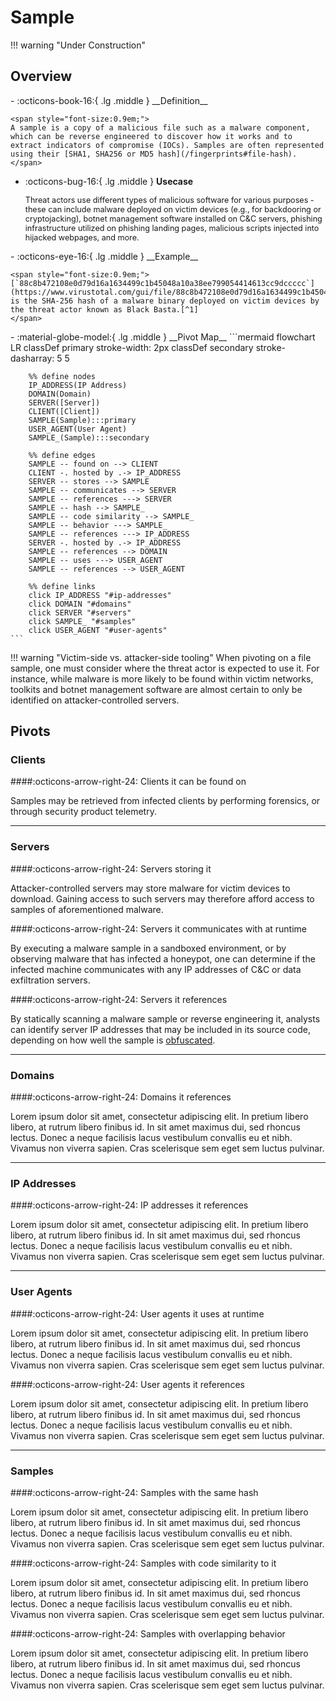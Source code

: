 # Sample

!!! warning "Under Construction"

## Overview

<div class="grid cards" markdown>
-   :octicons-book-16:{ .lg .middle } __Definition__

	<span style="font-size:0.9em;">
	A sample is a copy of a malicious file such as a malware component, which can be reverse engineered to discover how it works and to extract indicators of compromise (IOCs). Samples are often represented using their [SHA1, SHA256 or MD5 hash](/fingerprints#file-hash).
	</span>

-   :octicons-bug-16:{ .lg .middle } __Usecase__

	<span style="font-size:0.9em;">
    Threat actors use different types of malicious software for various purposes - these can include malware deployed on victim devices (e.g., for backdooring or cryptojacking), botnet management software installed on C&C servers, phishing infrastructure utilized on phishing landing pages, malicious scripts injected into hijacked webpages, and more.
	</span>
</div>

<div class="grid cards" markdown>
-   :octicons-eye-16:{ .lg .middle } __Example__

	<span style="font-size:0.9em;">
    [`88c8b472108e0d79d16a1634499c1b45048a10a38ee799054414613cc9dccccc`](https://www.virustotal.com/gui/file/88c8b472108e0d79d16a1634499c1b45048a10a38ee799054414613cc9dccccc) is the SHA-256 hash of a malware binary deployed on victim devices by the threat actor known as Black Basta.[^1]
	</span>
</div>

<div class="grid cards" markdown>
-   :material-globe-model:{ .lg .middle } __Pivot Map__
	```mermaid
	flowchart LR
		classDef primary stroke-width: 2px
		classDef secondary stroke-dasharray: 5 5
		
		%% define nodes
		IP_ADDRESS(IP Address)
		DOMAIN(Domain)
		SERVER([Server])
		CLIENT([Client])
		SAMPLE(Sample):::primary
		USER_AGENT(User Agent)
		SAMPLE_(Sample):::secondary
		
		%% define edges
		SAMPLE -- found on --> CLIENT
		CLIENT -. hosted by .-> IP_ADDRESS
		SERVER -- stores --> SAMPLE
		SAMPLE -- communicates --> SERVER
		SAMPLE -- references ---> SERVER
		SAMPLE -- hash --> SAMPLE_
		SAMPLE -- code similarity --> SAMPLE_
		SAMPLE -- behavior ---> SAMPLE_
		SAMPLE -- references ---> IP_ADDRESS
		SERVER -. hosted by .-> IP_ADDRESS
		SAMPLE -- references --> DOMAIN
		SAMPLE -- uses ---> USER_AGENT
		SAMPLE -- references --> USER_AGENT
		
		%% define links
		click IP_ADDRESS "#ip-addresses"
		click DOMAIN "#domains"
		click SERVER "#servers"
		click SAMPLE_ "#samples"
		click USER_AGENT "#user-agents"
	```
</div>

!!! warning "Victim-side vs. attacker-side tooling"
	When pivoting on a file sample, one must consider where the threat actor is expected to use it. For instance, while malware is more likely to be found within victim networks, toolkits and botnet management software are almost certain to only be identified on attacker-controlled servers.

## Pivots

### Clients

####:octicons-arrow-right-24: Clients it can be found on

Samples may be retrieved from infected clients by performing forensics, or through security product telemetry.

---

### Servers

####:octicons-arrow-right-24: Servers storing it

Attacker-controlled servers may store malware for victim devices to download. Gaining access to such servers may therefore afford access to samples of aforementioned malware.

####:octicons-arrow-right-24: Servers it communicates with at runtime

By executing a malware sample in a sandboxed environment, or by observing malware that has infected a honeypot, one can determine if the infected machine communicates with any IP addresses of C&C or data exfiltration servers.

####:octicons-arrow-right-24: Servers it references

By statically scanning a malware sample or reverse engineering it, analysts can identify server IP addresses that may be included in its source code, depending on how well the sample is [obfuscated](https://attack.mitre.org/techniques/T1027/).

---

### Domains

####:octicons-arrow-right-24: Domains it references

Lorem ipsum dolor sit amet, consectetur adipiscing elit. In pretium libero libero, at rutrum libero finibus id. In sit amet maximus dui, sed rhoncus lectus. Donec a neque facilisis lacus vestibulum convallis eu et nibh. Vivamus non viverra sapien. Cras scelerisque sem eget sem luctus pulvinar.

---

### IP Addresses

####:octicons-arrow-right-24: IP addresses it references

Lorem ipsum dolor sit amet, consectetur adipiscing elit. In pretium libero libero, at rutrum libero finibus id. In sit amet maximus dui, sed rhoncus lectus. Donec a neque facilisis lacus vestibulum convallis eu et nibh. Vivamus non viverra sapien. Cras scelerisque sem eget sem luctus pulvinar.

---

### User Agents

####:octicons-arrow-right-24: User agents it uses at runtime

Lorem ipsum dolor sit amet, consectetur adipiscing elit. In pretium libero libero, at rutrum libero finibus id. In sit amet maximus dui, sed rhoncus lectus. Donec a neque facilisis lacus vestibulum convallis eu et nibh. Vivamus non viverra sapien. Cras scelerisque sem eget sem luctus pulvinar.

####:octicons-arrow-right-24: User agents it references

Lorem ipsum dolor sit amet, consectetur adipiscing elit. In pretium libero libero, at rutrum libero finibus id. In sit amet maximus dui, sed rhoncus lectus. Donec a neque facilisis lacus vestibulum convallis eu et nibh. Vivamus non viverra sapien. Cras scelerisque sem eget sem luctus pulvinar.

---

### Samples

####:octicons-arrow-right-24: Samples with the same hash

Lorem ipsum dolor sit amet, consectetur adipiscing elit. In pretium libero libero, at rutrum libero finibus id. In sit amet maximus dui, sed rhoncus lectus. Donec a neque facilisis lacus vestibulum convallis eu et nibh. Vivamus non viverra sapien. Cras scelerisque sem eget sem luctus pulvinar.

####:octicons-arrow-right-24: Samples with code similarity to it

Lorem ipsum dolor sit amet, consectetur adipiscing elit. In pretium libero libero, at rutrum libero finibus id. In sit amet maximus dui, sed rhoncus lectus. Donec a neque facilisis lacus vestibulum convallis eu et nibh. Vivamus non viverra sapien. Cras scelerisque sem eget sem luctus pulvinar.

####:octicons-arrow-right-24: Samples with overlapping behavior

Lorem ipsum dolor sit amet, consectetur adipiscing elit. In pretium libero libero, at rutrum libero finibus id. In sit amet maximus dui, sed rhoncus lectus. Donec a neque facilisis lacus vestibulum convallis eu et nibh. Vivamus non viverra sapien. Cras scelerisque sem eget sem luctus pulvinar.

[^1]: [#StopRansomware: Black Basta](https://www.cisa.gov/news-events/cybersecurity-advisories/aa24-131a)